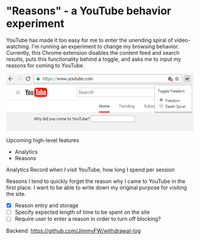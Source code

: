 # "Reasons" - a YouTube behavior experiment

YouTube has made it too easy for me to enter the unending spiral of video-watching. I'm running an experiment to change my browsing behavior. Currently, this Chrome extension disables the content feed and search results, puts this functionality behind a toggle, and asks me to input my reasons for coming to YouTube.

![Screenshot](https://raw.githubusercontent.com/JimmyFW/cold-turkey/master/screenv2.png)

Upcoming high-level features
- Analytics
- Reasons

Analytics
Record when I visit YouTube, how long I spend per session

Reasons
I tend to quickly forget the reason why I came to YouTube in the first place. I want to be able to write down my original purpose for visiting the site.

- [x] Reason entry and storage
- [ ] Specify expected length of time to be spent on the site
- [ ] Require user to enter a reason in order to turn off blocking?

Backend: https://github.com/JimmyFW/withdrawal-log
